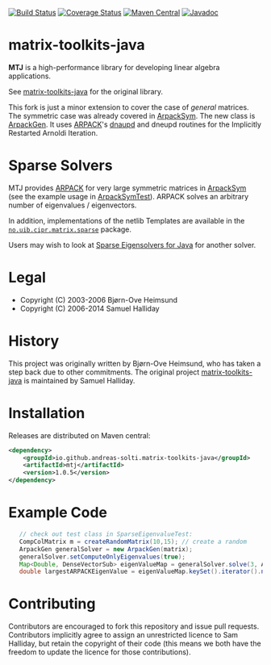 [![Build Status](https://travis-ci.org/fommil/matrix-toolkits-java.svg?branch=master)](https://travis-ci.org/fommil/matrix-toolkits-java)
[![Coverage Status](https://coveralls.io/repos/fommil/matrix-toolkits-java/badge.svg?branch=master)](https://coveralls.io/r/fommil/matrix-toolkits-java?branch=master)
[![Maven Central](https://maven-badges.herokuapp.com/maven-central/io.github.andreas-solti.matrix-toolkits-java/mtj/badge.svg)](https://maven-badges.herokuapp.com/maven-central/io.github.andreas-solti.matrix-toolkits-java/mtj)
[![Javadoc](https://javadoc-emblem.rhcloud.com/doc/io.github.andreas-solti.matrix-toolkits-java/mtj/badge.svg)](http://www.javadoc.io/doc/io.github.andreas-solti.matrix-toolkits-java/mtj)

matrix-toolkits-java 
====================

**MTJ** is a high-performance library for developing linear algebra applications.

See [matrix-toolkits-java](https://github.com/fommil/matrix-toolkits-java) for the original library.

This fork is just a minor extension to cover the case of *general* matrices.
The symmetric case was already covered in [ArpackSym](src/main/java/no/uib/cipr/matrix/sparse/ArpackSym.java).
The new class is [ArpackGen](src/main/java/no/uib/cipr/matrix/sparse/ArpackGen.java).
It uses [ARPACK](http://www.caam.rice.edu/software/ARPACK/)'s [dnaupd](http://www.caam.rice.edu/software/ARPACK/UG/node137.html) and
dneupd routines for the Implicitly Restarted Arnoldi Iteration.


Sparse Solvers
==============

MTJ provides [ARPACK](http://www.caam.rice.edu/software/ARPACK/) for very large symmetric matrices in [ArpackSym](src/main/java/no/uib/cipr/matrix/sparse/ArpackSym.java) (see the example usage in [ArpackSymTest](src/test/java/no/uib/cipr/matrix/sparse/ArpackSymTest.java)). ARPACK solves an arbitrary number of eigenvalues / eigenvectors.

In addition, implementations of the netlib Templates are available in the [`no.uib.cipr.matrix.sparse`](src/test/java/no/uib/cipr/matrix/sparse) package.

Users may wish to look at [Sparse Eigensolvers for Java](http://code.google.com/p/sparse-eigensolvers-java/) for another solver.


Legal
=====

* Copyright (C) 2003-2006 Bjørn-Ove Heimsund
* Copyright (C) 2006-2014 Samuel Halliday


History
=======

This project was originally written by Bjørn-Ove Heimsund, who has taken a step back due to other commitments.
The original project [matrix-toolkits-java](https://github.com/fommil/matrix-toolkits-java) is maintained by Samuel Halliday.


Installation
============

Releases are distributed on Maven central:

```xml
<dependency>
    <groupId>io.github.andreas-solti.matrix-toolkits-java</groupId>
    <artifactId>mtj</artifactId>
    <version>1.0.5</version>
</dependency>
```

Example Code
============
```java
   // check out test class in SparseEigenvalueTest:
   CompColMatrix m = createRandomMatrix(10,15); // create a random
   ArpackGen generalSolver = new ArpackGen(matrix);
   generalSolver.setComputeOnlyEigenvalues(true);
   Map<Double, DenseVectorSub> eigenValueMap = generalSolver.solve(3, ArpackGen.Ritz.LR); // get 3 largest eigenvalues
   double largestARPACKEigenValue = eigenValueMap.keySet().iterator().next();
```


Contributing
============

Contributors are encouraged to fork this repository and issue pull
requests. Contributors implicitly agree to assign an unrestricted licence
to Sam Halliday, but retain the copyright of their code (this means
we both have the freedom to update the licence for those contributions).
